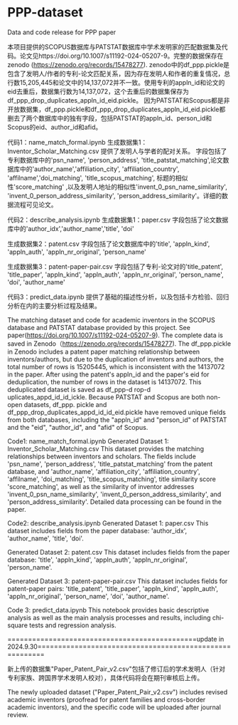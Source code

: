 # PPP-dataset
Data and code release for PPP paper

本项目提供的SCOPUS数据库与PATSTAT数据库中学术发明家的匹配数据集及代码。论文见https://doi.org/10.1007/s11192-024-05207-9。完整的数据保存在zenodo (https://zenodo.org/records/15478277).
zenodo中的df_ppp.pickle是包含了发明人/作者的专利-论文匹配关系，因为存在发明人和作者的重复情况，总行数15,205,445和论文中的14,137,072并不一致。使用专利的appln_id和论文的eid去重后，数据集行数为14,137,072，这个去重后的数据集保存为df_ppp_drop_duplicates_appln_id_eid.pickle。
因为PATSTAT和Scopus都是非开放数据集，df_ppp.pickle和df_ppp_drop_duplicates_appln_id_eid.pickle都删去了两个数据库中的独有字段，包括PATSTAT的appln_id、person_id和Scopus的eid、author_id和afid。

代码1：name_match_formal.ipynb
生成数据集1：Inventor_Scholar_Matching.csv
提供了发明人与学者的配对关系。
字段包括了专利数据库中的'psn_name', 'person_address', 'title_patstat_matching',论文数据库中的'author_name','affiliation_city', 'affiliation_country', 'affilname','doi_matching', 'title_scopus_matching',
标题的相似性'score_matching' ,以及发明人地址的相似性'invent_0_psn_name_similarity', 'invent_0_person_address_similarity',
       'person_address_similarity'。详细的数据流程可见论文。


代码2：describe_analysis.ipynb
生成数据集1：paper.csv
字段包括了论文数据库中的'author_idx','author_name','title', 'doi'

生成数据集2：patent.csv
字段包括了论文数据库中的'title', 'appln_kind', 'appln_auth', 'appln_nr_original', 'person_name'

生成数据集3：patent-paper-pair.csv
字段包括了专利-论文对的'title_patent', 'title_paper', 'appln_kind', 'appln_auth', 'appln_nr_original', 'person_name', 'doi', 'author_name'

代码3：predict_data.ipynb
提供了基础的描述性分析，以及包括卡方检验、回归分析在内的主要分析过程及结果。


The matching dataset and code for academic inventors in the SCOPUS database and PATSTAT database provided by this project. See paper(https://doi.org/10.1007/s11192-024-05207-9). The complete data is saved in Zenodo（https://zenodo.org/records/15478277).
The df_ppp.pickle in Zenodo includes a patent paper matching relationship between inventors/authors, but due to the duplication of inventors and authors, the total number of rows is 15205445, which is inconsistent with the 14137072 in the paper.
After using the patent's appln_id and the paper's eid for deduplication, the number of rows in the dataset is 14137072. This deduplicated dataset is saved as df_ppp-d rop-d uplicates_appd_id_id_ickle.
Because PATSTAT and Scopus are both non-open datasets, df_ppp. pickle and df_ppp_drop_duplicates_appd_id_id_eid.pickle have removed unique fields from both databases, including the "appln_id" and "person_id" of PATSTAT and the "eid", "author_id", and "afid" of Scopus.

Code1: name_match_formal.ipynb
Generated Dataset 1: Inventor_Scholar_Matching.csv
This dataset provides the matching relationships between inventors and scholars.
The fields include 'psn_name', 'person_address', 'title_patstat_matching' from the patent database, and 'author_name', 'affiliation_city', 'affiliation_country', 'affilname', 'doi_matching', 'title_scopus_matching', title similarity score 'score_matching', as well as the similarity of inventor addresses 'invent_0_psn_name_similarity', 'invent_0_person_address_similarity', and 'person_address_similarity'.
Detailed data processing can be found in the paper.

Code2: describe_analysis.ipynb
Generated Dataset 1: paper.csv
This dataset includes fields from the paper database: 'author_idx', 'author_name', 'title', 'doi'.

Generated Dataset 2: patent.csv
This dataset includes fields from the paper database: 'title', 'appln_kind', 'appln_auth', 'appln_nr_original', 'person_name'.

Generated Dataset 3: patent-paper-pair.csv
This dataset includes fields for patent-paper pairs: 'title_patent', 'title_paper', 'appln_kind', 'appln_auth', 'appln_nr_original', 'person_name', 'doi', 'author_name'.

Code 3: predict_data.ipynb
This notebook provides basic descriptive analysis as well as the main analysis processes and results, including chi-square tests and regression analysis.


==============================================update in 2024.9.30========================================================

新上传的数据集"Paper_Patent_Pair_v2.csv"包括了修订后的学术发明人（针对专利家族、跨国界学术发明人校对），具体代码将会在期刊审核后上传。

The newly uploaded dataset ("Paper_Patent_Pair_v2.csv") includes revised academic inventors (proofread for patent families and cross-border academic inventors), and the specific code will be uploaded after journal review.




